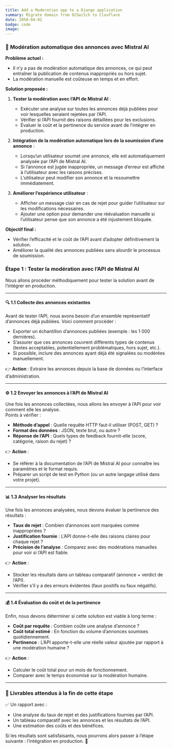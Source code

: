 ```yaml
---
title: Add a Moderation app to a Django application
summary: Migrate domain from O2Switch to Clouflare
date: 2050-04-02
badge: code
image:
---
```


### 🚦 **Modération automatique des annonces avec Mistral AI**  

**Problème actuel :**  
- Il n’y a pas de modération automatique des annonces, ce qui peut entraîner la publication de contenus inappropriés ou hors sujet.  
- La modération manuelle est coûteuse en temps et en effort.  

**Solution proposée :**  
1. **Tester la modération avec l’API de Mistral AI** :  
   - Exécuter une analyse sur toutes les annonces déjà publiées pour voir lesquelles seraient rejetées par l’API.  
   - Vérifier si l’API fournit des raisons détaillées pour les exclusions.  
   - Évaluer le coût et la pertinence du service avant de l’intégrer en production.  

2. **Intégration de la modération automatique lors de la soumission d’une annonce** :  
   - Lorsqu’un utilisateur soumet une annonce, elle est automatiquement analysée par l’API de Mistral AI.  
   - Si l’annonce est jugée inappropriée, un message d’erreur est affiché à l’utilisateur avec les raisons précises.  
   - L’utilisateur peut modifier son annonce et la resoumettre immédiatement.  

3. **Améliorer l’expérience utilisateur** :  
   - Afficher un message clair en cas de rejet pour guider l’utilisateur sur les modifications nécessaires.  
   - Ajouter une option pour demander une réévaluation manuelle si l’utilisateur pense que son annonce a été injustement bloquée.  

**Objectif final :**  
- Vérifier l’efficacité et le coût de l’API avant d’adopter définitivement la solution.  
- Améliorer la qualité des annonces publiées sans alourdir le processus de soumission.


### Étape 1 : Tester la modération avec l’API de Mistral AI  

Nous allons procéder méthodiquement pour tester la solution avant de l’intégrer en production.

---

#### 🔍 **1.1 Collecte des annonces existantes**  
Avant de tester l’API, nous avons besoin d’un ensemble représentatif d’annonces déjà publiées. Voici comment procéder :
- Exporter un échantillon d’annonces publiées (exemple : les 1 000 dernières).
- S’assurer que ces annonces couvrent différents types de contenus (textes acceptables, potentiellement problématiques, hors sujet, etc.).
- Si possible, inclure des annonces ayant déjà été signalées ou modérées manuellement.

👉 **Action** : Extraire les annonces depuis la base de données ou l’interface d’administration.

---

#### ⚙️ **1.2 Envoyer les annonces à l’API de Mistral AI**  
Une fois les annonces collectées, nous allons les envoyer à l’API pour voir comment elle les analyse.  
Points à vérifier :
- **Méthode d’appel** : Quelle requête HTTP faut-il utiliser (POST, GET) ?  
- **Format des données** : JSON, texte brut, ou autre ?  
- **Réponse de l’API** : Quels types de feedback fournit-elle (score, catégorie, raison du rejet) ?

👉 **Action** :  
- Se référer à la documentation de l’API de Mistral AI pour connaître les paramètres et le format requis.  
- Préparer un script de test en Python (ou un autre langage utilisé dans votre projet).  

---

#### 📊 **1.3 Analyser les résultats**  
Une fois les annonces analysées, nous devons évaluer la pertinence des résultats :
- **Taux de rejet** : Combien d’annonces sont marquées comme inappropriées ?  
- **Justification fournie** : L’API donne-t-elle des raisons claires pour chaque rejet ?  
- **Précision de l’analyse** : Comparez avec des modérations manuelles pour voir si l’API est fiable.

👉 **Action** :  
- Stocker les résultats dans un tableau comparatif (annonce + verdict de l’API).  
- Vérifier s’il y a des erreurs évidentes (faux positifs ou faux négatifs).  

---

#### 💰 **1.4 Évaluation du coût et de la pertinence**  
Enfin, nous devons déterminer si cette solution est viable à long terme :
- **Coût par requête** : Combien coûte une analyse d’annonce ?  
- **Coût total estimé** : En fonction du volume d’annonces soumises quotidiennement.  
- **Pertinence** : L’API apporte-t-elle une réelle valeur ajoutée par rapport à une modération humaine ?  

👉 **Action** :  
- Calculer le coût total pour un mois de fonctionnement.  
- Comparer avec le temps économisé sur la modération humaine.  

---

### 🎯 **Livrables attendus à la fin de cette étape**  
✅ Un rapport avec :
- Une analyse du taux de rejet et des justifications fournies par l’API.  
- Un tableau comparatif avec les annonces et les résultats de l’API.  
- Une estimation des coûts et des bénéfices.  

Si les résultats sont satisfaisants, nous pourrons alors passer à l’étape suivante : l’intégration en production. 🚀